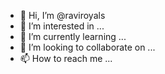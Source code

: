 - 👋 Hi, I’m @raviroyals
- 👀 I’m interested in ...
- 🌱 I’m currently learning ...
- 💞️ I’m looking to collaborate on ...
- 📫 How to reach me ...

<!---
raviroyals/raviroyals is a ✨ special ✨ repository because its `README.md` (this file) appears on your GitHub profile.
You can click the Preview link to take a look at your changes.
--->
